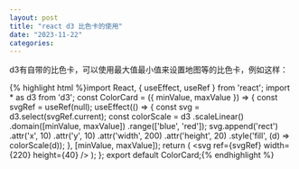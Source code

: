 ```yaml
---
layout: post
title: "react d3 比色卡的使用"
date: "2023-11-22"
categories: 
---
```

<p>d3有自带的比色卡，可以使用最大值最小值来设置地图等的比色卡，例如这样：</p>
{% highlight html %}import React, { useEffect, useRef } from &#39;react&#39;;
import * as d3 from &#39;d3&#39;;
const ColorCard = ({ minValue, maxValue }) =&gt; {
const svgRef = useRef(null);
useEffect(() =&gt; {
const svg = d3.select(svgRef.current);
const colorScale = d3
.scaleLinear()
.domain([minValue, maxValue])
.range([&#39;blue&#39;, &#39;red&#39;]);
svg.append(&#39;rect&#39;)
.attr(&#39;x&#39;, 10)
.attr(&#39;y&#39;, 10)
.attr(&#39;width&#39;, 200)
.attr(&#39;height&#39;, 20)
.style(&#39;fill&#39;, (d) =&gt; colorScale(d));
}, [minValue, maxValue]);
return (
&lt;svg ref={svgRef} width={220} height={40} /&gt;
);
};
export default ColorCard;{% endhighlight %}
